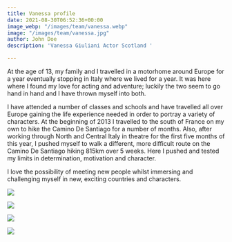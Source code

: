 ```yaml
---
title: Vanessa profile
date: 2021-08-30T06:52:36+00:00
image_webp: "/images/team/vanessa.webp"
image: "/images/team/vanessa.jpg"
author: John Doe
description: 'Vanessa Giuliani Actor Scotland '

---
```

At the age of 13, my family and I travelled in a motorhome around Europe for a year eventually stopping in Italy where we lived for a year. It was here where I found my love for acting and adventure; luckily the two seem to go hand in hand and I have thrown myself into both.

I have attended a number of classes and schools and have travelled all over Europe gaining the life experience needed in order to portray a variety of characters. At the beginning of 2013 I travelled to the south of France on my own to hike the Camino De Santiago for a number of months. Also, after working through North and Central Italy in theatre for the first five months of this year, I pushed myself to walk a different, more difficult route on the Camino De Santiago hiking 815km over 5 weeks. Here I pushed and tested my limits in determination, motivation and character.

I love the possibility of meeting new people whilst immersing and challenging myself in new, exciting countries and characters.

![](/images/vanessap1.jpg)

![](/images/vanessap2.jpg)

![](/images/vanessap3.jpg)

![](/images/vanessap4.jpg)
